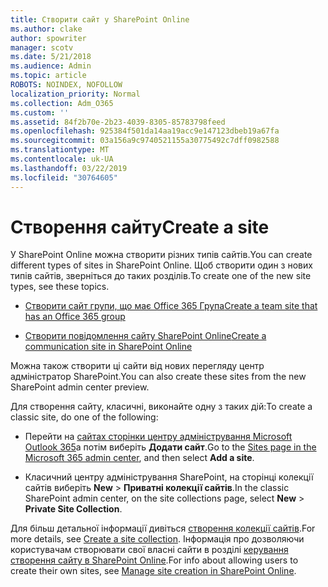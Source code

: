 ```yaml
---
title: Створити сайт у SharePoint Online
ms.author: clake
author: spowriter
manager: scotv
ms.date: 5/21/2018
ms.audience: Admin
ms.topic: article
ROBOTS: NOINDEX, NOFOLLOW
localization_priority: Normal
ms.collection: Adm_O365
ms.custom: ''
ms.assetid: 84f2b70e-2b23-4039-8305-85783798feed
ms.openlocfilehash: 925384f501da14aa19acc9e147123dbeb19a67fa
ms.sourcegitcommit: 03a156a9c9740521155a30775492c7dff0982588
ms.translationtype: MT
ms.contentlocale: uk-UA
ms.lasthandoff: 03/22/2019
ms.locfileid: "30764605"
---
```

# <a name="create-a-site"></a><span data-ttu-id="cc0ec-102">Створення сайту</span><span class="sxs-lookup"><span data-stu-id="cc0ec-102">Create a site</span></span>

<span data-ttu-id="cc0ec-103">У SharePoint Online можна створити різних типів сайтів.</span><span class="sxs-lookup"><span data-stu-id="cc0ec-103">You can create different types of sites in SharePoint Online.</span></span> <span data-ttu-id="cc0ec-104">Щоб створити один з нових типів сайтів, зверніться до таких розділів.</span><span class="sxs-lookup"><span data-stu-id="cc0ec-104">To create one of the new site types, see these topics.</span></span>
  
- [<span data-ttu-id="cc0ec-105">Створити сайт групи, що має Office 365 Група</span><span class="sxs-lookup"><span data-stu-id="cc0ec-105">Create a team site that has an Office 365 group</span></span>](https://go.microsoft.com/fwlink/?linkid=866292)
    
- [<span data-ttu-id="cc0ec-106">Створити повідомлення сайту SharePoint Online</span><span class="sxs-lookup"><span data-stu-id="cc0ec-106">Create a communication site in SharePoint Online</span></span>](https://go.microsoft.com/fwlink/?linkid=866294)
    
<span data-ttu-id="cc0ec-107">Можна також створити ці сайти від нових перегляду центр адміністратор SharePoint.</span><span class="sxs-lookup"><span data-stu-id="cc0ec-107">You can also create these sites from the new SharePoint admin center preview.</span></span>
  
<span data-ttu-id="cc0ec-108">Для створення сайту, класичні, виконайте одну з таких дій:</span><span class="sxs-lookup"><span data-stu-id="cc0ec-108">To create a classic site, do one of the following:</span></span>
  
- <span data-ttu-id="cc0ec-109">Перейти на [сайтах сторінки центру адміністрування Microsoft Outlook 365](https://portal.office.com/adminportal/home#/SitesList)а потім виберіть **Додати сайт**.</span><span class="sxs-lookup"><span data-stu-id="cc0ec-109">Go to the [Sites page in the Microsoft 365 admin center](https://portal.office.com/adminportal/home#/SitesList), and then select **Add a site**.</span></span>
    
- <span data-ttu-id="cc0ec-110">Класичний центру адміністрування SharePoint, на сторінці колекції сайтів виберіть **New** \> **Приватні колекції сайтів**.</span><span class="sxs-lookup"><span data-stu-id="cc0ec-110">In the classic SharePoint admin center, on the site collections page, select **New** \> **Private Site Collection**.</span></span>
    
<span data-ttu-id="cc0ec-111">Для більш детальної інформації дивіться [створення колекції сайтів](https://go.microsoft.com/fwlink/?linkid=866295).</span><span class="sxs-lookup"><span data-stu-id="cc0ec-111">For more details, see [Create a site collection](https://go.microsoft.com/fwlink/?linkid=866295).</span></span> <span data-ttu-id="cc0ec-112">Інформація про дозволяючи користувачам створювати свої власні сайти в розділі [керування створення сайту в SharePoint Online](https://go.microsoft.com/fwlink/?linkid=866296).</span><span class="sxs-lookup"><span data-stu-id="cc0ec-112">For info about allowing users to create their own sites, see [Manage site creation in SharePoint Online](https://go.microsoft.com/fwlink/?linkid=866296).</span></span>
  

